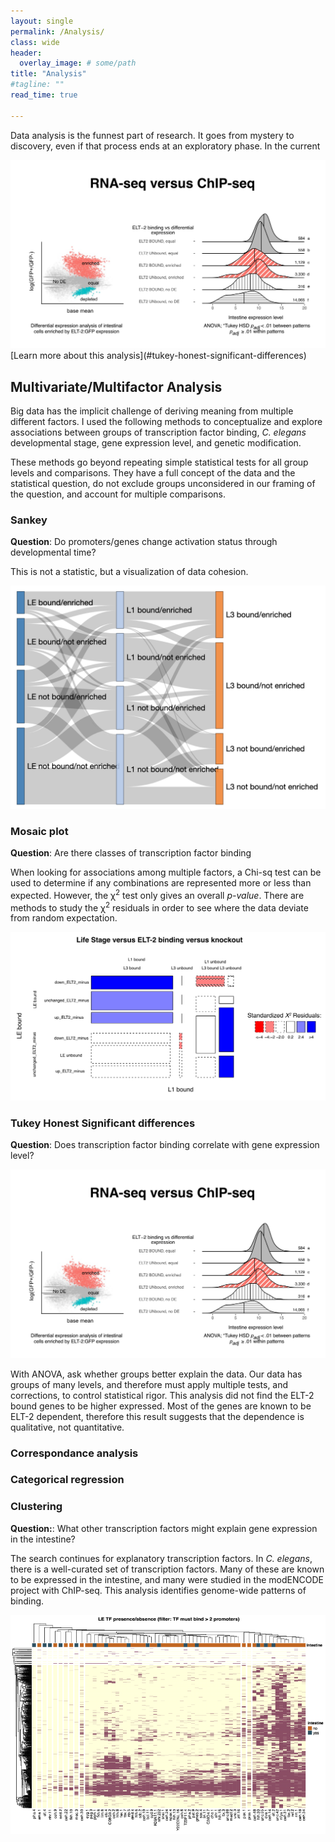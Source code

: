 ```yaml
---
layout: single
permalink: /Analysis/
class: wide
header:
  overlay_image: # some/path
title: "Analysis"
#tagline: ""
read_time: true

---
```


Data analysis is the funnest part of research.  It goes from mystery to discovery, even if that process ends at an exploratory phase. In the current 

<img src="/assets/images/ELT2-ridgeplots.png" alt="Ridgeplots and Tukey HSD">
[Learn more about this analysis](#tukey-honest-significant-differences)

## Multivariate/Multifactor Analysis

Big data has the implicit challenge of deriving meaning from multiple different factors. I used the following methods to conceptualize and explore associations between groups
of transcription factor binding, *C. elegans* developmental stage, gene expression level, and genetic modification.

These methods go beyond repeating simple statistical tests for all group levels and comparisons. They have a full concept of the data and the statistical question, do not exclude groups unconsidered in our framing of the question, and account for multiple comparisons.

### Sankey 

**Question**: Do promoters/genes change activation status through developmental time?

This is not a statistic, but a visualization of data cohesion.

<img src="/assets/images/sankey_plot_ELT2.png" alt="Sankey Analysis">

### Mosaic plot

**Question**: Are there classes of transcription factor binding 

When looking for associations among multiple factors, a Chi-sq test can be used to determine if any combinations are represented more or less than 
expected.  However, the &chi;<sup>2</sup> test only gives an overall *p-value*. There are methods to study the &chi;<sup>2</sup> residuals in order to see where the 
data deviate from random expectation.

<img src="/assets/images/mosaic_plot.png" alt="Mosaic Plot">

### Tukey Honest Significant differences

**Question**: Does transcription factor binding correlate with gene expression level?

<img src="/assets/images/ELT2-ridgeplots.png" alt="Ridgeplots and Tukey HSD">

With ANOVA, ask whether groups better explain the data. Our data has groups of many levels, and therefore must apply multiple tests, and corrections, to control statistical rigor.
This analysis did not find the ELT-2 bound genes to be higher expressed. Most of the genes are known to be ELT-2 dependent, therefore this result suggests that the dependence is
qualitative, not quantitative.

### Correspondance analysis

### Categorical regression

### Clustering

**Question:**: What other transcription factors might explain gene expression in the intestine?

The search continues for explanatory transcription factors. In <i>C. elegans</i>, there is a well-curated set of transcription factors. Many of these are known
to be expressed in the intestine, and many were studied in the modENCODE project with ChIP-seq. This analysis identifies genome-wide patterns of binding.

<img src="/assets/images/Other_TFs.png" alt="Heatmap of other transcription factors">


